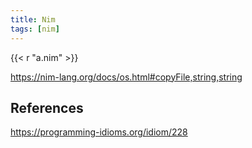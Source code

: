 ```yaml
---
title: Nim
tags: [nim]
---
```


{{< r "a.nim" >}}

<https://nim-lang.org/docs/os.html#copyFile,string,string>

## References

<https://programming-idioms.org/idiom/228>
